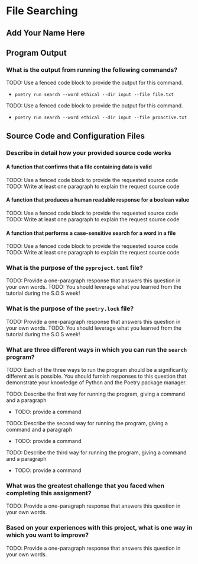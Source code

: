 # File Searching

## Add Your Name Here

## Program Output

### What is the output from running the following commands?

TODO: Use a fenced code block to provide the output for this command.

- `poetry run search --word ethical --dir input --file file.txt`

TODO: Use a fenced code block to provide the output for this command.

- `poetry run search --word ethical --dir input --file proactive.txt`

## Source Code and Configuration Files

### Describe in detail how your provided source code works

#### A function that confirms that a file containing data is valid

TODO: Use a fenced code block to provide the requested source code
TODO: Write at least one paragraph to explain the request source code

#### A function that produces a human readable response for a boolean value

TODO: Use a fenced code block to provide the requested source code
TODO: Write at least one paragraph to explain the request source code

#### A function that performs a case-sensitive search for a word in a file

TODO: Use a fenced code block to provide the requested source code
TODO: Write at least one paragraph to explain the request source code

### What is the purpose of the `pyproject.toml` file?

TODO: Provide a one-paragraph response that answers this question in your own words.
TODO: You should leverage what you learned from the tutorial during the S.O.S week!

### What is the purpose of the `poetry.lock` file?

TODO: Provide a one-paragraph response that answers this question in your own words.
TODO: You should leverage what you learned from the tutorial during the S.O.S week!

### What are three different ways in which you can run the `search` program?

TODO: Each of the three ways to run the program should be a significantly
different as is possible. You should furnish responses to this question that
demonstrate your knowledge of Python and the Poetry package manager.

TODO: Describe the first way for running the program, giving a command and a paragraph

- TODO: provide a command

TODO: Describe the second way for running the program, giving a command and a paragraph

- TODO: provide a command

TODO: Describe the third way for running the program, giving a command and a paragraph

- TODO: provide a command

### What was the greatest challenge that you faced when completing this assignment?

TODO: Provide a one-paragraph response that answers this question in your own words.

### Based on your experiences with this project, what is one way in which you want to improve?

TODO: Provide a one-paragraph response that answers this question in your own words.

